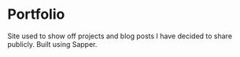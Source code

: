 # Portfolio

Site used to show off projects and blog posts I have decided to share publicly. Built using Sapper.
